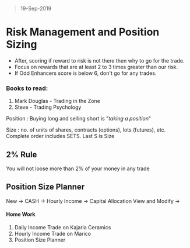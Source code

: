 > 19-Sep-2019
# Risk Management and Position Sizing
- After, scoring if reward to risk is not there then why to go for the trade.
- Focus on rewards that are at least 2 to 3 times greater than our risk.
- If Odd Enhancers score is below 6, don't go for any trades.

### Books to read:
1. Mark Douglas - Trading in the Zone
2. Steve - Trading Psychology

Position
: Buying long and selling short is "*taking a position*"

Size
: no. of units of shares, contracts (options), lots (futures), etc.
Complete order includes SETS. Last S is Size

## 2% Rule
You will not loose more than 2% of your money in any trade

## Position Size Planner
New -> CASH -> Hourly Income -> Capital Allocation
View and Modify ->

#### Home Work
1. Daily Income Trade on Kajaria Ceramics
2. Hourly Income Trade on Marico
3. Position Size Planner
<!--stackedit_data:
eyJoaXN0b3J5IjpbNzUzNTk1OTA3XX0=
-->